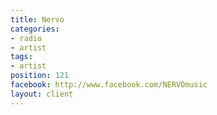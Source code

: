 ```yaml
---
title: Nervo
categories:
- radio
- artist
tags:
- artist
position: 121
facebook: http://www.facebook.com/NERVOmusic
layout: client
---
```


